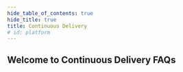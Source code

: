 ```yaml
---
hide_table_of_contents: true
hide_title: true
title: Continuous Delivery
# id: platform
---
```


## Welcome to Continuous Delivery FAQs
